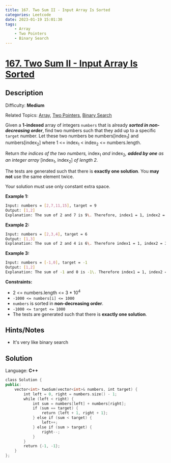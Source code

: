 ```yaml
---
title: 167. Two Sum II - Input Array Is Sorted
categories: Leetcode
date: 2023-01-19 15:01:30
tags:
    - Array
    - Two Pointers
    - Binary Search
---
```


# [167\. Two Sum II - Input Array Is Sorted](https://leetcode.com/problems/two-sum-ii-input-array-is-sorted/)

## Description

Difficulty: **Medium**

Related Topics: [Array](https://leetcode.com/tag/array/), [Two Pointers](https://leetcode.com/tag/two-pointers/), [Binary Search](https://leetcode.com/tag/binary-search/)

Given a **1-indexed** array of integers `numbers` that is already **_sorted in non-decreasing order_**, find two numbers such that they add up to a specific `target` number. Let these two numbers be numbers[index<sub>1</sub>] and numbers[index<sub>2</sub>] where 1 <= index<sub>1</sub> < index<sub>2</sub> <= numbers.length.

Return _the indices of the two numbers,_ index<sub>1</sub> _and_ index<sub>2</sub>_, **added by one** as an integer array_ [index<sub>1</sub>, index<sub>2</sub>] _of length 2._

The tests are generated such that there is **exactly one solution**. You **may not** use the same element twice.

Your solution must use only constant extra space.

**Example 1:**

```bash
Input: numbers = [2,7,11,15], target = 9
Output: [1,2]
Explanation: The sum of 2 and 7 is 9\. Therefore, index1 = 1, index2 = 2\. We return [1, 2].
```

**Example 2:**

```bash
Input: numbers = [2,3,4], target = 6
Output: [1,3]
Explanation: The sum of 2 and 4 is 6\. Therefore index1 = 1, index2 = 3\. We return [1, 3].
```

**Example 3:**

```bash
Input: numbers = [-1,0], target = -1
Output: [1,2]
Explanation: The sum of -1 and 0 is -1\. Therefore index1 = 1, index2 = 2\. We return [1, 2].
```

**Constraints:**

* 2 <= numbers.length <= 3 * 10<sup>4</sup>
* `-1000 <= numbers[i] <= 1000`
* `numbers` is sorted in **non-decreasing order**.
* `-1000 <= target <= 1000`
* The tests are generated such that there is **exactly one solution**.

## Hints/Notes

* It's very like binary search

## Solution

Language: **C++**

```C++
class Solution {
public:
    vector<int> twoSum(vector<int>& numbers, int target) {
        int left = 0, right = numbers.size() - 1;
        while (left < right) {
            int sum = numbers[left] + numbers[right];
            if (sum == target) {
                return {left + 1, right + 1};
            } else if (sum < target) {
                left++;
            } else if (sum > target) {
                right--;
            }
        }
        return {-1, -1};
    }
};
```
